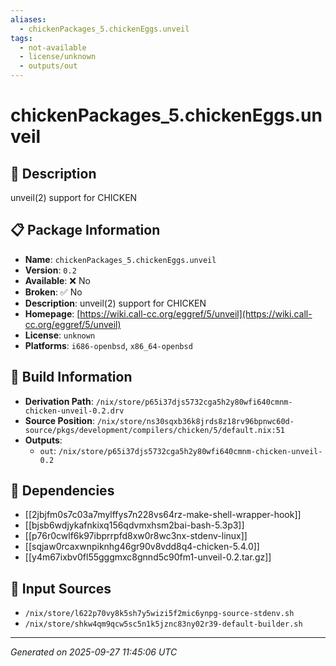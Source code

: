 ```yaml
---
aliases:
  - chickenPackages_5.chickenEggs.unveil
tags:
  - not-available
  - license/unknown
  - outputs/out
---
```


# chickenPackages_5.chickenEggs.unveil

## 📝 Description

unveil(2) support for CHICKEN

## 📋 Package Information

- **Name**: `chickenPackages_5.chickenEggs.unveil`
- **Version**: `0.2`
- **Available**: ❌ No
- **Broken**: ✅ No
- **Description**: unveil(2) support for CHICKEN
- **Homepage**: [https://wiki.call-cc.org/eggref/5/unveil](https://wiki.call-cc.org/eggref/5/unveil)
- **License**: `unknown`
- **Platforms**: `i686-openbsd`, `x86_64-openbsd`

## 🔧 Build Information

- **Derivation Path**: `/nix/store/p65i37djs5732cga5h2y80wfi640cmnm-chicken-unveil-0.2.drv`
- **Source Position**: `/nix/store/ns30sqxb36k8jrds8z18rv96bpnwc60d-source/pkgs/development/compilers/chicken/5/default.nix:51`
- **Outputs**:
  - `out`:  `/nix/store/p65i37djs5732cga5h2y80wfi640cmnm-chicken-unveil-0.2`

## 🔗 Dependencies

- [[2jbjfm0s7c03a7mylffys7n228vs64rz-make-shell-wrapper-hook]]
- [[bjsb6wdjykafnkixq156qdvmxhsm2bai-bash-5.3p3]]
- [[p76r0cwlf6k97ibprrpfd8xw0r8wc3nx-stdenv-linux]]
- [[sqjaw0rcaxwnpiknhg46gr90v8vdd8q4-chicken-5.4.0]]
- [[y4m67ixbv0fl55gggmxc8gnnd5c90fm1-unveil-0.2.tar.gz]]

## 📁 Input Sources

- `/nix/store/l622p70vy8k5sh7y5wizi5f2mic6ynpg-source-stdenv.sh`
- `/nix/store/shkw4qm9qcw5sc5n1k5jznc83ny02r39-default-builder.sh`

---
*Generated on 2025-09-27 11:45:06 UTC*
